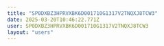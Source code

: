 ```yaml
---
title: "SP0DXBZ3HPRVXBK6D001710G1317V2TNQXJ8TCW3"
date: 2025-03-20T10:46:22.771Z
user: SP0DXBZ3HPRVXBK6D001710G1317V2TNQXJ8TCW3
layout: "users"
---
```

    
